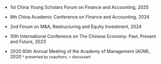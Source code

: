 - 1st China Young Scholars Forum on Finance and Accounting, 2025

  

- 8th China Academic Conference on Finance and Accounting, 2024

  

- 2nd Forum on M&A, Restructuring and Equity Investment, 2024

  

- 10th International Conference on The Chinese Economy: Past, Present and Future, 2023

  

- 2020 80th Annual Meeting of the Academy of Management (AOM), 2020
<small>\* presented by coauthors; + discussant</small>